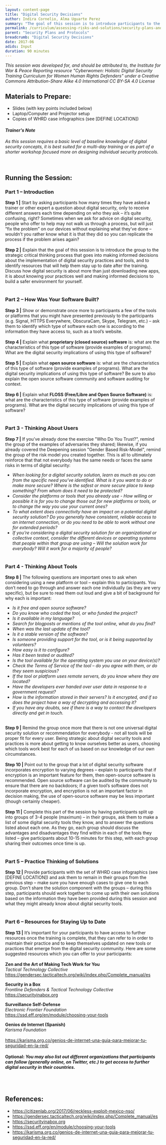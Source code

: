 ```yaml
---
layout: content-page
title: "Digital Security Decisions"
author: Indira Cornelio, Alma Uguarte Perez
summary: "The goal of this session is to introduce participants to the strategic critical thinking process that goes into making informed decisions about the implementation of digital security practices and tools, and to identify resources that will help them stay up to date after the training."
permalink: /curriculum/assessing-risks-and-solutions/security-plans-and-protocols/input/digital-security-decisions/
parent: "Security Plans and Protocols"
breadcrumb: "Digital Security Decisions"
date: 2017-06
adids: Input
duration: 90 minutes
---
```

*This session was developed for, and should be attributed to, the Institute for War & Peace Reporting resource "Cyberwomen: Holistic Digital Security Training Curriculum for Women Human Rights Defenders" under a Creative Commons Attribution-Share Alike 4.0 International CC BY-SA 4.0 License*

## Materials to Prepare: 
- Slides (with key points included below)
- Laptop/Computer and Projector setup
- Copies of WHRD case infographics (see [DEFINE LOCATION])

#### *Trainer's Note*
*As this session requires a basic level of baseline knowledge of digital security concepts, it is best suited for a multi-day training or as part of a shorter workshop focused more on designing individual security protocols.*
<br><br>
 
## Running the Session:

### Part 1 – Introduction
**Step 1 |** Start by asking participants how many times they have asked a trainer or other expert a question about digital security, only to receive different answers each time depending on who they ask – it’s quite confusing, right? Sometimes when we ask for advice on digital security, people who offer to help may not walk us through a process, but will just “fix the problem” on our devices without explaining what they’ve done – wouldn’t you rather know what it is that they did so you can replicate the process if the problem arises again?
<br><br>
**Step 2 |** Explain that the goal of this session is to introduce the group to the strategic critical thinking process that goes into making informed decisions about the implementation of digital security practices and tools, and to identify resources that will help them stay up to date after the training. Discuss how digital security is about more than just downloading new apps, it is about knowing your practices well and making informed decisions to build a safer environment for yourself.
<br><br>

### Part 2 – How Was Your Software Built?
**Step 3 |** Show or demonstrate once more to participants a few of the tools or platforms that you might have presented previously to the participants (e.g. Signal, HTTPS Everywhere, ObscuraCam, Skype, Telegram, etc.) – ask them to identify which type of software each one is according to the information they have access to, such as a tool’s website.
<br><br>
**Step 4 |** Explain what **proprietary (closed source) software** is: what are the characteristics of this type of software (provide examples of programs). What are the digital security implications of using this type of software?
<br><br>
**Step 5 |** Explain what **open source software** is: what are the characteristics of this type of software (provide examples of programs). What are the digital security implications of using this type of software? Be sure to also explain the open source software community and software auditing for context.
<br><br>
**Step 6 |** Explain what **FLOSS (Free/Libre and Open Source Software)** is: what are the characteristics of this type of software (provide examples of programs). What are the digital security implications of using this type of software?
<br><br>

### Part 3 - Thinking About Users
**Step 7 |** If you’ve already done the exercise "Who Do You Trust?", remind the group of the examples of adversaries they shared; likewise, if you already covered the Deepening session "Gender Based Risk-Model", remind the group of the risk model you created together. This is all to ultimately reinforce that that not everybody has the same needs or faces the same risks in terms of digital security:
- *When looking for a digital security solution, learn as much as you can from the specific need you’ve identified. What is it you want to do or make more secure? Where is the safest or more secure place to keep something? From whom does it need to be protected?*
- *Consider the platforms or tools that you already use - How willing or possible it is for you to change those out for new platforms or tools, or to change the way you use your current ones?*
- *To what extent does connectivity have an impact on a potential digital security solution? Do you generally have consistent, reliable access to an internet connection, or do you need to be able to work without one for extended periods?*	
- *If you’re considering a digital security solution for an organizational or collective context, consider the different devices or operating systems that people within that group are using – Will the solution work for everybody? Will it work for a majority of people?*
<br><br>

### Part 4 - Thinking About Tools
**Step 8 |** The following questions are important ones to ask when considering using a new platform or tool – explain this to participants. You don’t need to go through and answer each one individually (as they are very specific), but be sure to read them out loud and give a bit of background for why each is important:
- *Is it free and open source software?* 	
- *Do you know who coded the tool, or who funded the project?*
- *Is it available in my language?* 	
- *Search for blogposts or mentions of the tool online, what do you find?*
- *When was the last update of the tool?* 	
- *Is it a stable version of the software?* 	
- *Is someone providing support for the tool, or is it being supported by volunteers?* 	
- *How easy is it to configure?*
- *Has it been tested or audited?* 	
- *Is the tool available for the operating system you use on your device(s)?* 	
- *Check the Terms of Service of the tool – do you agree with them, or do they seem suspicious?*
- *If the tool or platform uses remote servers, do you know where they are located?* 	
- *Have the developers ever handed over user data in response to a government request?*
- *How is the information stored in their servers? Is it encrypted, and if so does the project have a way of decrypting and accessing it?*	
- *If you have any doubts, see if there is a way to contact the developers directly and get in touch.*
<br><br>

**Step 9 |** Remind the group once more that there is not one universal digital security solution or recommendation for everybody - not all tools will be proper fit for every user. Being strategic about digital security tools and practices is more about getting to know ourselves better as users, choosing which tools work best for each of us based on our knowledge of our own circumstances.
<br><br>
**Step 10 |** Point out to the group that a lot of digital security software incorporates encryption to varying degrees – explain to participants that if encryption is an important feature for them, then open-source software is recommended. Open source software can be audited by the community to ensure that there are no backdoors; if a given tool’s software does not incorporate encryption, and encryption is not an important factor in decision making, the use of open-source software may be less important (though certainly cheaper).
<br><br>
**Step 11 |** Complete this part of the session by having participants split up into groups of 3-4 people (maximum) – in their groups, ask them to make a list of some digital security tools they know, and to answer the questions listed about each one. As they go, each group should discuss the advantages and disadvantages they find within in each of the tools they listed – give participants about 10-15 minutes for this step, with each group sharing their outcomes once time is up.
<br><br>

### Part 5 – Practice Thinking of Solutions
**Step 12 |** Provide participants with the set of WHRD case infographics (see [DEFINE LOCATION]) and ask them to remain in their groups from the previous step – make sure you have enough cases to give one to each group. Don’t share the solution component with the groups – during this step, participants should work together to come up with their own solutions based on the information they have been provided during this session and what they might already know about digital security tools.
<br><br>

### Part 6 – Resources for Staying Up to Date
**Step 13 |** It’s important for your participants to have access to further resources once the training is complete, that they can refer to in order to maintain their practice and to keep themselves updated on new tools or practices that emerge from the digital security community. Here are some suggested resources which you can offer to your participants:
<br><br>
**Zen and the Art of Making Tech Work for You**
<br> 
*Tactical Technology Collective*
<br>
<a href="https://gendersec.tacticaltech.org/wiki/index.php/Complete_manual/es">https://gendersec.tacticaltech.org/wiki/index.php/Complete_manual/es</a>

**Security in a Box**
<br>
*Frontline Defenders & Tactical Technology Collective*
<br>
<a href="https://securityinabox.org">https://securityinabox.org</a>

**Surveillance Self-Defense**
<br>
*Electronic Frontier Foundation*
<br>
<a href="https://ssd.eff.org/en/module/choosing-your-tools">https://ssd.eff.org/en/module/choosing-your-tools</a>

**Genios de Internet (Spanish)**
<br>
*Karisma Foundation*
<br>	 	
<a href="https://karisma.org.co/genios-de-internet-una-guia-para-mejorar-tu-seguridad-en-la-red/">https://karisma.org.co/genios-de-internet-una-guia-para-mejorar-tu-seguridad-en-la-red/</a>

#### Optional: *You may also list out different organizations that participants can follow (generally online, on Twitter, etc.) to get access to further digital security in their countries.*
<br><br>

## References:
- <a href="https://citizenlab.org/2017/06/reckless-exploit-mexico-nso/">https://citizenlab.org/2017/06/reckless-exploit-mexico-nso/</a>
- <a href="https://gendersec.tacticaltech.org/wiki/index.php/Complete_manual/es">https://gendersec.tacticaltech.org/wiki/index.php/Complete_manual/es</a>
- <a href="https://securityinabox.org">https://securityinabox.org</a>
- <a href="https://ssd.eff.org/en/module/choosing-your-tools">https://ssd.eff.org/en/module/choosing-your-tools</a>
- <a href="https://karisma.org.co/genios-de-internet-una-guia-para-mejorar-tu-seguridad-en-la-red/">https://karisma.org.co/genios-de-internet-una-guia-para-mejorar-tu-seguridad-en-la-red/</a>
